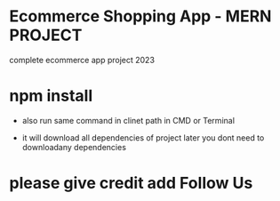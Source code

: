 # Ecommerce Shopping App - MERN PROJECT
complete ecommerce app project 2023


# npm install

- also run same command in clinet path in CMD or Terminal

- it will download all dependencies of project later you dont need to downloadany dependencies

# please give credit add Follow Us

